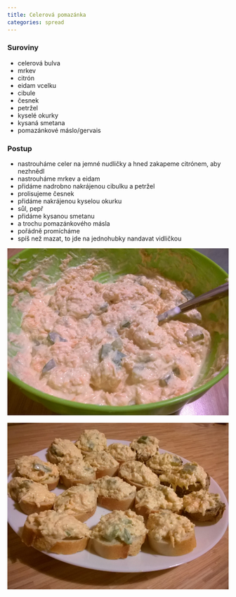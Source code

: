 ```yaml
---
title: Celerová pomazánka
categories: spread
---
```


### Suroviny
- celerová bulva
- mrkev
- citrón
- eidam vcelku
- cibule
- česnek
- petržel
- kyselé okurky
- kysaná smetana
- pomazánkové máslo/gervais

### Postup
- nastrouháme celer na jemné nudličky a hned zakapeme citrónem, aby nezhnědl
- nastrouháme mrkev a eidam
- přidáme nadrobno nakrájenou cibulku a petržel
- prolisujeme česnek
- přidáme nakrájenou kyselou okurku
- sůl, pepř
- přidáme kysanou smetanu
- a trochu pomazánkového másla
- pořádně promícháme
- spíš než mazat, to jde na jednohubky nandavat vidličkou


![Pomazánka](/fotky/celerova-pomazanka-1.jpg)

![Namazáno](/fotky/celerova-pomazanka-2.jpg)
